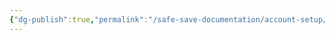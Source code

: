 ```yaml
---
{"dg-publish":true,"permalink":"/safe-save-documentation/account-setup/causeview/manual-build/"}
---
```


